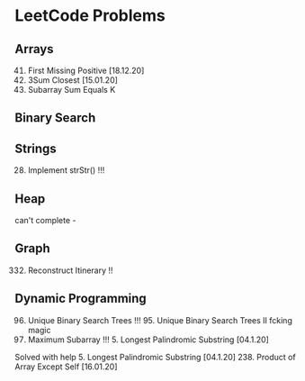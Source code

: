 # LeetCode Problems

## Arrays
41. First Missing Positive [18.12.20]
16. 3Sum Closest [15.01.20]
560. Subarray Sum Equals K

## Binary Search

## Strings 
28. Implement strStr()  !!!


## Heap
can't complete - 

## Graph
332. Reconstruct Itinerary !!

## Dynamic Programming
96. Unique Binary Search Trees
!!! 95. Unique Binary Search Trees II fcking magic
53. Maximum Subarray
!!! 5. Longest Palindromic Substring [04.1.20]



Solved with help
5. Longest Palindromic Substring [04.1.20]
238. Product of Array Except Self [16.01.20]


